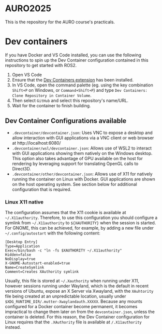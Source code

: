 # AURO2025
This is the repository for the AURO course's practicals.

# Dev containers
If you have Docker and VS Code installed, you can use the following instructions to spin up
the Dev Container configuration contained in this repository to get started with ROS2.

1. Open VS Code
2. Ensure that the [Dev Containers extension](https://marketplace.visualstudio.com/items?itemName=ms-vscode-remote.remote-containers) has been installed.
3. In VS Code, open the command palette (eg. using the key combination `Shift+P` on Windows, or `Command+Shift+P`) and type `Dev Containers: Clone Repository in Container Volume`.
3. Then select `GitHub` and select this repository's name/URL.
4. Wait for the container to finish building.

## Dev Container Configurations available

* `.devcontainer/devcontainer.json`: Uses VNC to expose a desktop and allow interaction with GUI applications via a VNC client or web browser at http://localhost:6080/
* `.devcontainer/wsl/devcontainer.json`: Allows use of WSL2 to interact with GUI applications showing them natively on the Windows desktop. This option also takes advantage of GPU available on the host for rendering by leveraging support for translating OpenGL calls to Direct3D.
* `.devcontainer/other/devcontainer.json`: Allows use of X11 for natively running the container on Linux with Docker. GUI applications are shown on the host operating system. See section below for additional configuration that is required.

### Linux X11 native

The configuration assumes that the X11 cookie is available at `~/.X11authority`. Therefore, to use this configuration you should configure a symlink from `~/.X11authority` to `${XAUTHORITY}` when the session is started. For GNOME, this can be achieved, for example, by adding a new file under `~/.config/autostart` with the following content:

```
[Desktop Entry]
Type=Application
Exec=/bin/bash -c "ln -fs $XAUTHORITY ~/.X11authority"
Hidden=false
NoDisplay=true
X-GNOME-Autostart-enabled=true
Name=CreateSymlink
Comment=Creates XAuthority symlink
```

Usually, this file is stored at `~/.Xauthority` when running under X11, however sessions running under Wayland, which is the default in recent versions of Ubuntu, expose an X Server via Xwayland, with the `XAuhtority` file being created at an unpredictable location, usually under `$XDG_RUNTIME_DIR/.mutter-Xwaylandauth.XXXXX`. Because any mounts configured for a Docker container become permanent, it becomes impractical to change them later on from the `devcontainer.json`, unless the container is deleted. For this reason, the Dev Container configuration for Linux requires that the `.XAuthority` file is available at `/.X11authority` instead.